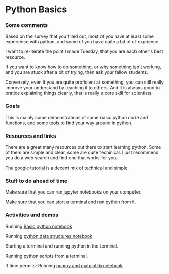 # Python Basics

### Some comments

Based on the survey that you filled out, most of you have at 
least some experience with python, and some of you have quite a bit of of exprience.

I want to re-iterate the point I made Tuesday, that you are each other's best resource.

If you want to know how to do something, or why something isn't working, and you are stuck after a bit of trying, 
then ask your fellow students.

Conversely, even if you are quite proficient at something, you can still really improve your understand by teaching
it to others.  And it is always good to pratice explaining things clearly, that is really a core skill for scientists.


### Goals

This is mainly some demonstrations of some basic python code and functions, and some tools to find your way around in python.

### Resources and links

There are a great many resources out there to start learning python.  Some of them are simple and clear, some are quite techinical.   I 
just recommend you do a web search and find one that works for you.

The [google tutorial](https://developers.google.com/edu/python/) is a decent mix of technical and simple.  

### Stuff to do ahead of time

Make sure that you can run jupyter notebooks on your computer.  

Make sure that you can start a terminal and run python from it.

### Activities and demos

Running [Basic python notebook](../../Python/Python%20(1).ipynb)

Running [python data structures notebook](../../Python/Python%20(2).ipynb)

Starting a terminal and running python in the terminal.

Running python scripts from a terminal.

If time permits:  Running [numpy and matplotlib notebook](../../Python/Python%20(3).ipynb)


 


